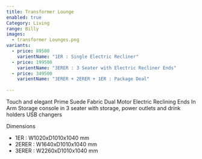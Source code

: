 ```yaml
---
title: Transformer Lounge
enabled: true
Category: Living
range: Billy
images:
  - transformer Lounges.png
variants:
  - price: 89500
    varientName: "1ER : Single Electric Recliner"
  - price: 199500
    varientName: "3ERER : 3 Seater with Electric Recliner Ends"
  - price: 349500
    varientName: "3ERER + 2ERER + 1ER : Package Deal"
    
---
```


Touch and elegant Prime Suede Fabric
Dual Motor Electric Reclining Ends
In Arm Storage
console in 3 seater with storage, power outlets and drink holders
USB changers

Dimensions
* 1ER : W1020xD1010x1040 mm
* 2ERER : W1640xD1010x1040 mm
* 3ERER : W2260xD1010x1040 mm